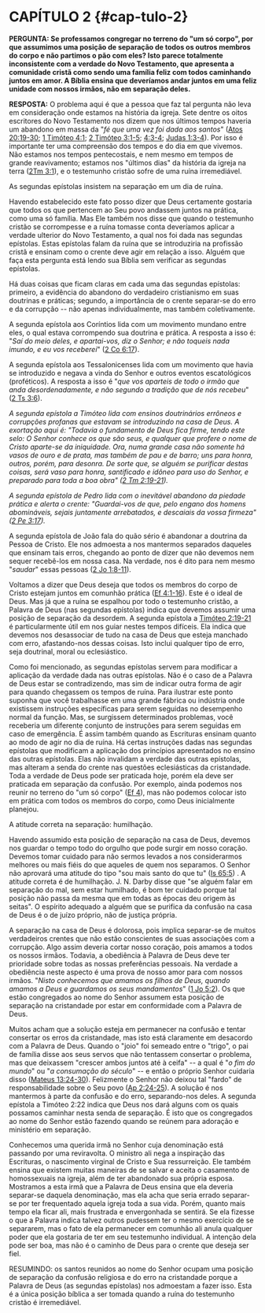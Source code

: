# CAPÍTULO 2 {#cap-tulo-2}

**PERGUNTA: Se professamos congregar no terreno do &quot;um só corpo&quot;, por que assumimos uma posição de separação de todos os outros membros do corpo e não partimos o pão com eles? Isto parece totalmente inconsistente com a verdade do Novo Testamento, que apresenta a comunidade cristã como sendo uma família feliz com todos caminhando juntos em amor. A Bíblia ensina que deveríamos andar juntos em uma feliz unidade com nossos irmãos, não em separação deles.**

**RESPOSTA:** O problema aqui é que a pessoa que faz tal pergunta não leva em consideração onde estamos na história da igreja. Sete dentre os oitos escritores do Novo Testamento nos dizem que nos últimos tempos haveria um abandono em massa da &quot;_fé que uma vez foi dada aos santos_&quot; ([Atos 20:19-30](http://bibliaonline.com.br/acf/atos/20/19-30); [1 Timóteo 4:1](http://bibliaonline.com.br/acf/1tm/4/1); [2 Timóteo 3:1-5](http://bibliaonline.com.br/acf/2tm/3/1-5); [4:3-4](http://bibliaonline.com.br/acf/2tm/4/3-4); [Judas 1:3-4](http://bibliaonline.com.br/acf/jd/1/3-4)). Por isso é importante ter uma compreensão dos tempos e do dia em que vivemos. Não estamos nos tempos pentecostais, e nem mesmo em tempos de grande reavivamento; estamos nos &quot;últimos dias&quot; da história da igreja na terra ([2Tm 3:1](http://bibliaonline.com.br/acf/2tm/3/1)), e o testemunho cristão sofre de uma ruína irremediável.

As segundas epístolas insistem na separação em um dia de ruína.

Havendo estabelecido este fato posso dizer que Deus certamente gostaria que todos os que pertencem ao Seu povo andassem juntos na prática, como uma só família. Mas Ele também nos disse que quando o testemunho cristão se corrompesse e a ruína tomasse conta deveríamos aplicar a verdade ulterior do Novo Testamento, a qual nos foi dada nas segundas epístolas. Estas epístolas falam da ruína que se introduziria na profissão cristã e ensinam como o crente deve agir em relação a isso. Alguém que faça esta pergunta está lendo sua Bíblia sem verificar as segundas epístolas.

Há duas coisas que ficam claras em cada uma das segundas epístolas: primeiro, a evidência do abandono do verdadeiro cristianismo em suas doutrinas e práticas; segundo, a importância de o crente separar-se do erro e da corrupção -- não apenas individualmente, mas também coletivamente.

A segunda epístola aos Coríntios lida com um movimento mundano entre eles, o qual estava corrompendo sua doutrina e prática. A resposta a isso é: &quot;_Saí do meio deles, e apartai-vos, diz o Senhor; e não toqueis nada imundo, e eu vos receberei_&quot; ([2 Co 6:17](http://bibliaonline.com.br/acf/2co/6/17)).

A segunda epístola aos Tessalonicenses lida com um movimento que havia se introduzido e negava a vinda do Senhor e outros eventos escatológicos (proféticos). A resposta a isso é &quot;_que vos aparteis de todo o irmão que anda desordenadamente, e não segundo a tradição que de nós recebeu_&quot; ([2 Ts 3:6](http://bibliaonline.com.br/acf/2ts/3/6)).

_A segunda epístola a Timóteo lida com ensinos doutrinários errôneos e corrupções profanas que estavam se introduzindo na casa de Deus. A exortação aqui é: &quot;Todavia o fundamento de Deus fica firme, tendo este selo: O Senhor conhece os que são seus, e qualquer que profere o nome de Cristo aparte-se da iniquidade. Ora, numa grande casa não somente há vasos de ouro e de prata, mas também de pau e de barro; uns para honra, outros, porém, para desonra. De sorte que, se alguém se purificar destas coisas, será vaso para honra, santificado e idôneo para uso do Senhor, e preparado para toda a boa obra&quot; (_[_2 Tm 2:19-21_](http://bibliaonline.com.br/acf/2tm/2/19-21)_)._

_A segunda epístola de Pedro lida com o inevitável abandono da piedade prática e alerta o crente: &quot;Guardai-vos de que, pelo engano dos homens abomináveis, sejais juntamente arrebatados, e descaiais da vossa firmeza&quot; (_[_2 Pe 3:17_](http://bibliaonline.com.br/acf/2pe/3/17)_)._

A segunda epístola de João fala do quão sério é abandonar a doutrina da Pessoa de Cristo. Ele nos admoesta a nos mantermos separados daqueles que ensinam tais erros, chegando ao ponto de dizer que não devemos nem sequer recebê-los em nossa casa. Na verdade, nos é dito para nem mesmo &quot;_saudar_&quot; essas pessoas ([2 Jo 1:8-11](http://bibliaonline.com.br/acf/2jo/1/8-11)).

Voltamos a dizer que Deus deseja que todos os membros do corpo de Cristo estejam juntos em comunhão prática ([Ef 4:1-16](http://bibliaonline.com.br/acf/ef/4/1-16)). Este é o ideal de Deus. Mas já que a ruína se espalhou por todo o testemunho cristão, a Palavra de Deus (nas segundas epístolas) indica que devemos assumir uma posição de separação da desordem. A segunda epístola a [Timóteo 2:19-21](http://bibliaonline.com.br/acf/2tm/2/19-21) é particularmente útil em nos guiar nestes tempos difíceis. Ela indica que devemos nos desassociar de tudo na casa de Deus que esteja manchado com erro, afastando-nos dessas coisas. Isto inclui qualquer tipo de erro, seja doutrinal, moral ou eclesiástico.

Como foi mencionado, as segundas epístolas servem para modificar a aplicação da verdade dada nas outras epístolas. Não é o caso de a Palavra de Deus estar se contradizendo, mas sim de indicar outra forma de agir para quando chegassem os tempos de ruína. Para ilustrar este ponto suponha que você trabalhasse em uma grande fábrica ou indústria onde existissem instruções específicas para serem seguidas no desempenho normal da função. Mas, se surgissem determinados problemas, você receberia um diferente conjunto de instruções para serem seguidas em caso de emergência. É assim também quando as Escrituras ensinam quanto ao modo de agir no dia de ruína. Há certas instruções dadas nas segundas epístolas que modificam a aplicação dos princípios apresentados no ensino das outras epístolas. Elas não invalidam a verdade das outras epístolas, mas alteram a senda do crente nas questões eclesiásticas da cristandade. Toda a verdade de Deus pode ser praticada hoje, porém ela deve ser praticada em separação da confusão. Por exemplo, ainda podemos nos reunir no terreno do &quot;um só corpo&quot; ([Ef 4](http://bibliaonline.com.br/acf/ef/4)), mas não podemos colocar isto em prática com todos os membros do corpo, como Deus inicialmente planejou.

A atitude correta na separação: humilhação.

Havendo assumido esta posição de separação na casa de Deus, devemos nos guardar o tempo todo do orgulho que pode surgir em nosso coração. Devemos tomar cuidado para não sermos levados a nos considerarmos melhores ou mais fiéis do que aqueles de quem nos separamos. O Senhor não aprovará uma atitude do tipo &quot;sou mais santo do que tu&quot; ([Is 65:5](http://bibliaonline.com.br/acf/is/65/5)) . A atitude correta é de humilhação. J. N. Darby disse que &quot;se alguém falar em separação do mal, sem estar humilhado, é bom ter cuidado porque tal posição não passa da mesma que em todas as épocas deu origem às seitas&quot;. O espírito adequado a alguém que se purifica da confusão na casa de Deus é o de juízo próprio, não de justiça própria.

A separação na casa de Deus é dolorosa, pois implica separar-se de muitos verdadeiros crentes que não estão conscientes de suas associações com a corrupção. Algo assim deveria cortar nosso coração, pois amamos a todos os nossos irmãos. Todavia, a obediência à Palavra de Deus deve ter prioridade sobre todas as nossas preferências pessoais. Na verdade a obediência neste aspecto é uma prova de nosso amor para com nossos irmãos. &quot;_Nisto conhecemos que amamos os filhos de Deus, quando amamos a Deus e guardamos os seus mandamentos_&quot; ([1 Jo 5:2](http://bibliaonline.com.br/acf/1jo/5/2)). Os que estão congregados ao nome do Senhor assumem esta posição de separação na cristandade por estar em conformidade com a Palavra de Deus.

Muitos acham que a solução esteja em permanecer na confusão e tentar consertar os erros da cristandade, mas isto está claramente em desacordo com a Palavra de Deus. Quando o &quot;joio&quot; foi semeado entre o &quot;trigo&quot;, o pai de família disse aos seus servos que não tentassem consertar o problema, mas que deixassem &quot;crescer ambos juntos até à ceifa&quot; -- a qual é &quot;_o fim do mundo_&quot; ou &quot;_a consumação do século_&quot; -- e então o próprio Senhor cuidaria disso ([Mateus 13:24-30](http://bibliaonline.com.br/acf/mt/13/24-30)). Felizmente o Senhor não deixou tal &quot;fardo&quot; de responsabilidade sobre o Seu povo ([Ap 2:24-25](http://bibliaonline.com.br/acf/ap/2/24-25)). A solução é nos mantermos à parte da confusão e do erro, separando-nos deles. A segunda epístola a Timóteo 2:22 indica que Deus nos dará alguns com os quais possamos caminhar nesta senda de separação. É isto que os congregados ao nome do Senhor estão fazendo quando se reúnem para adoração e ministério em separação.

Conhecemos uma querida irmã no Senhor cuja denominação está passando por uma reviravolta. O ministro ali nega a inspiração das Escrituras, o nascimento virginal de Cristo e Sua ressurreição. Ele também ensina que existem muitas maneiras de se salvar e aceita o casamento de homossexuais na igreja, além de ter abandonado sua própria esposa. Mostramos a esta irmã que a Palavra de Deus ensina que ela deveria separar-se daquela denominação, mas ela acha que seria errado separar-se por ter frequentado aquela igreja toda a sua vida. Porém, quanto mais tempo ela ficar ali, mais frustrada e envergonhada se sentirá. Se ela fizesse o que a Palavra indica talvez outros pudessem ter o mesmo exercício de se separarem, mas o fato de ela permanecer em comunhão ali anula qualquer poder que ela gostaria de ter em seu testemunho individual. A intenção dela pode ser boa, mas não é o caminho de Deus para o crente que deseja ser fiel.

RESUMINDO: os santos reunidos ao nome do Senhor ocupam uma posição de separação da confusão religiosa e do erro na cristandade porque a Palavra de Deus (as segundas epístolas) nos admoestam a fazer isso. Esta é a única posição bíblica a ser tomada quando a ruína do testemunho cristão é irremediável.